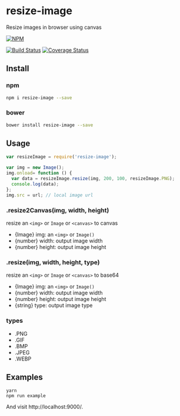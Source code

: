 # resize-image

Resize images in browser using canvas

[![NPM](https://nodei.co/npm/resize-image.png)](https://nodei.co/npm/resize-image/)

[![Build Status](https://travis-ci.org/csbun/resize-image.svg)](https://travis-ci.org/csbun/resize-image)
[![Coverage Status](https://coveralls.io/repos/csbun/resize-image/badge.svg?branch=master&service=github)](https://coveralls.io/github/csbun/resize-image?branch=master)

## Install

### npm

```sh
npm i resize-image --save
```

### bower

```sh
bower install resize-image --save
```

## Usage

```javascript
var resizeImage = require('resize-image');

var img = new Image();
img.onload= function () {
  var data = resizeImage.resize(img, 200, 100, resizeImage.PNG);
  console.log(data);
};
img.src = url; // local image url
```

### .resize2Canvas(img, width, height)

resize an `<img>` or `Image` or `<canvas>` to canvas

- {Image}  img:    an `<img>` or `Image()`
- {number} width:  output image width
- {number} height: output image height

### .resize(img, width, height, type)

resize an `<img>` or `Image` or `<canvas>` to base64

- {Image}  img:    an `<img>` or `Image()`
- {number} width:  output image width
- {number} height: output image height
- {string} type:   output image type

### types

- .PNG
- .GIF
- .BMP
- .JPEG
- .WEBP

## Examples

```
yarn
npm run example
```

And visit http://localhost:9000/.

